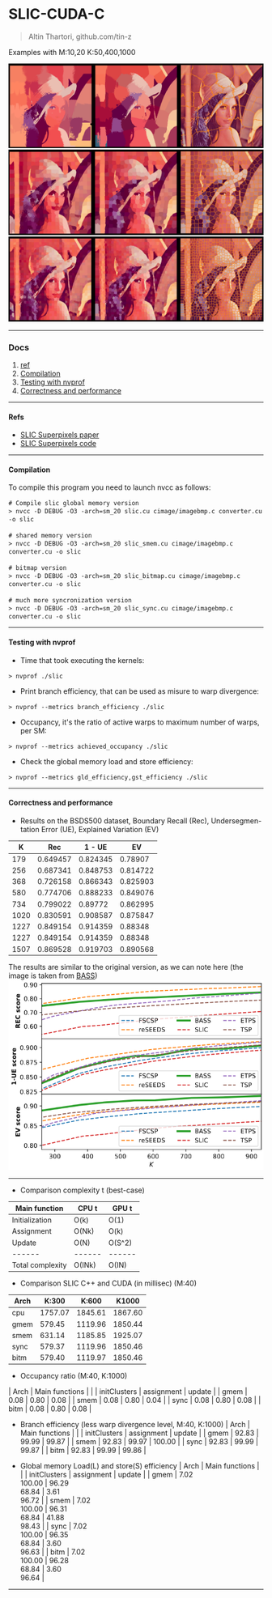 # SLIC-CUDA-C

> Altin Thartori, github.com/tin-z


Examples with M:10,20 K:50,400,1000

![k50](images/k50.png)
![k400](images/k400.png)
![k1000](images/k1000.png)


---


### Docs ###

 1. [ref](#refs)
 2. [Compilation](#compilation)
 3. [Testing with nvprof](#testing-with-nvprof)
 4. [Correctness and performance](#correctness-and-performance)


---


#### Refs ####
 - [SLIC Superpixels paper](https://www.researchgate.net/publication/225069465_SLIC_Superpixels_Compared_to_State-of-the-Art_Superpixel_Methods)
 - [SLIC Superpixels code](https://github.com/PSMM/SLIC-Superpixels)


---


#### Compilation ####

To compile this program you need to launch nvcc as follows:
```
# Compile slic global memory version
> nvcc -D DEBUG -O3 -arch=sm_20 slic.cu cimage/imagebmp.c converter.cu -o slic

# shared memory version
> nvcc -D DEBUG -O3 -arch=sm_20 slic_smem.cu cimage/imagebmp.c converter.cu -o slic

# bitmap version
> nvcc -D DEBUG -O3 -arch=sm_20 slic_bitmap.cu cimage/imagebmp.c converter.cu -o slic

# much more syncronization version
> nvcc -D DEBUG -O3 -arch=sm_20 slic_sync.cu cimage/imagebmp.c converter.cu -o slic
```


---


#### Testing with nvprof ####

 - Time that took executing the kernels:
```
> nvprof ./slic  
```

 - Print branch efficiency, that can be used as misure to warp divergence:
```
> nvprof --metrics branch_efficiency ./slic
```

 - Occupancy, it's the ratio of active warps to maximum number of warps, per SM:
```
> nvprof --metrics achieved_occupancy ./slic
```

 - Check the global memory load and store efficiency:
```
> nvprof --metrics gld_efficiency,gst_efficiency ./slic
```


---


#### Correctness and performance ####

 - Results on the BSDS500 dataset, Boundary Recall (Rec), Undersegmen-tation Error (UE), Explained Variation (EV)

| K | Rec | 1 - UE | EV |
| ------ | ------ | ------ | ------ |
|  179 |  0.649457 |  0.824345 |   0.78907 |
|  256 |  0.687341 |  0.848753 |  0.814722 |
|  368 |  0.726158 |  0.866343 |  0.825903 |
|  580 |  0.774706 |  0.888233 |  0.849076 |
|  734 |  0.799022 |   0.89772 |  0.862995 |
| 1020 |  0.830591 |  0.908587 |  0.875847 |
| 1227 |  0.849154 |  0.914359 |   0.88348 |
| 1227 |  0.849154 |  0.914359 |   0.88348 |
| 1507 |  0.869528 |  0.919703 |  0.890568 |

The results are similar to the original version, as we can note here (the image is taken from [BASS](https://www.cs.bgu.ac.il/~orenfr/BASS/Uziel_ICCV_2019.pdf))
![bench](images/bench_all.png)

---

 - Comparison complexity t (best-case)

| Main function | CPU t | GPU t |
| ------ | ------ | ------ |
| Initialization | O(k) | O(1) |
| Assignment | O(Nk) | O(k) |
| Update | O(N) | O(S^2) |
| ------ | ------ | ------ |
| Total complexity | O(INk) | O(IN) |
 


 - Comparison SLIC C++ and CUDA (in millisec) (M:40)

| Arch | K:300 | K:600 | K1000 |
| ------ | ------ | ------ | ------ |
| cpu  |  1757.07  |  1845.61  |  1867.60  |
| gmem |  579.45   |  1119.96  |  1850.44  |
| smem |  631.14   |  1185.85  |  1925.07  |
| sync |  579.37   |  1119.96  |  1850.46  |
| bitm |  579.40   |  1119.97  |  1850.46  |


 - Occupancy ratio (M:40, K:1000)

| Arch |         Main functions             |
|      | initClusters | assignment | update |
| gmem | 0.08 | 0.80 | 0.08 |
| smem | 0.08 | 0.80 | 0.04 |
| sync | 0.08 | 0.80 | 0.08 |
| bitm | 0.08 | 0.80 | 0.08 |


 - Branch efficiency (less warp divergence level, M:40, K:1000)
| Arch |         Main functions             |
|      | initClusters | assignment | update |
| gmem | 92.83 | 99.99 | 99.87  |
| smem | 92.83 | 99.97 | 100.00 |
| sync | 92.83 | 99.99 | 99.87  |
| bitm | 92.83 | 99.99 | 99.86  |
 

 - Global memory Load(L) and store(S) efficiency
| Arch |         Main functions             |
|      | initClusters | assignment | update |
| gmem | 7.02 </br> 100.00 | 96.29 </br> 68.84 | 3.61 </br> 96.72 |
| smem | 7.02 </br> 100.00 | 96.31 </br> 68.84 | 41.88 </br> 98.43 |
| sync | 7.02 </br> 100.00 | 96.35 </br> 68.84 | 3.60 </br> 96.63 |
| bitm | 7.02 </br> 100.00 | 96.28 </br> 68.84 | 3.60 </br> 96.64 |


---


